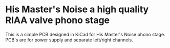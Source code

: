 # His Master's Noise a high quality RIAA valve phono stage

This is a simple PCB designed in KiCad for His Master's Noise phono stage.
PCB's are for power supply and separate left/right channels.
